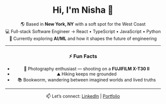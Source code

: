 <div align="center">

# Hi, I'm Nisha 👋

🌎 Based in **New York, NY** with a soft spot for the West Coast  
💻 Full-stack Software Engineer → React • TypeScript • JavaScript • Python    
🤖 Currently exploring **AI/ML** and how it shapes the future of engineering    

---

### ⚡ Fun Facts
- 📸 Photography enthusiast — shooting on a **FUJIFILM X-T30 II**  
- ⛰ Hiking keeps me grounded  
- 📚 Bookworm, wandering between imagined worlds and lived truths

---

📫 Let’s connect: [LinkedIn](https://linkedin.com/nisha-ahamed) | [Portfolio](https://nisha-ahamed.com)  

